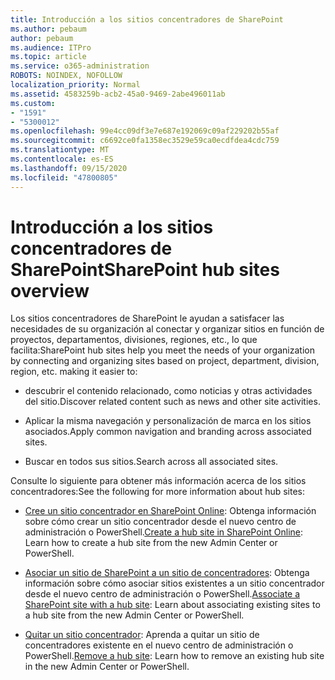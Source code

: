 ```yaml
---
title: Introducción a los sitios concentradores de SharePoint
ms.author: pebaum
author: pebaum
ms.audience: ITPro
ms.topic: article
ms.service: o365-administration
ROBOTS: NOINDEX, NOFOLLOW
localization_priority: Normal
ms.assetid: 4583259b-acb2-45a0-9469-2abe496011ab
ms.custom:
- "1591"
- "5300012"
ms.openlocfilehash: 99e4cc09df3e7e687e192069c09af229202b55af
ms.sourcegitcommit: c6692ce0fa1358ec3529e59ca0ecdfdea4cdc759
ms.translationtype: MT
ms.contentlocale: es-ES
ms.lasthandoff: 09/15/2020
ms.locfileid: "47800805"
---
```

# <a name="sharepoint-hub-sites-overview"></a><span data-ttu-id="63af6-102">Introducción a los sitios concentradores de SharePoint</span><span class="sxs-lookup"><span data-stu-id="63af6-102">SharePoint hub sites overview</span></span>

<span data-ttu-id="63af6-103">Los sitios concentradores de SharePoint le ayudan a satisfacer las necesidades de su organización al conectar y organizar sitios en función de proyectos, departamentos, divisiones, regiones, etc., lo que facilita:</span><span class="sxs-lookup"><span data-stu-id="63af6-103">SharePoint hub sites help you meet the needs of your organization by connecting and organizing sites based on project, department, division, region, etc. making it easier to:</span></span>

- <span data-ttu-id="63af6-104">descubrir el contenido relacionado, como noticias y otras actividades del sitio.</span><span class="sxs-lookup"><span data-stu-id="63af6-104">Discover related content such as news and other site activities.</span></span>

- <span data-ttu-id="63af6-105">Aplicar la misma navegación y personalización de marca en los sitios asociados.</span><span class="sxs-lookup"><span data-stu-id="63af6-105">Apply common navigation and branding across associated sites.</span></span> 

- <span data-ttu-id="63af6-106">Buscar en todos sus sitios.</span><span class="sxs-lookup"><span data-stu-id="63af6-106">Search across all associated sites.</span></span>

<span data-ttu-id="63af6-107">Consulte lo siguiente para obtener más información acerca de los sitios concentradores:</span><span class="sxs-lookup"><span data-stu-id="63af6-107">See the following for more information about hub sites:</span></span>
- <span data-ttu-id="63af6-108">[Cree un sitio concentrador en SharePoint Online](https://docs.microsoft.com/sharepoint/create-hub-site): Obtenga información sobre cómo crear un sitio concentrador desde el nuevo centro de administración o PowerShell.</span><span class="sxs-lookup"><span data-stu-id="63af6-108">[Create a hub site in SharePoint Online](https://docs.microsoft.com/sharepoint/create-hub-site): Learn how to create a hub site from the new Admin Center or PowerShell.</span></span>

- <span data-ttu-id="63af6-109">[Asociar un sitio de SharePoint a un sitio de concentradores](https://support.office.com/article/associate-a-sharepoint-site-with-a-hub-site-ae0009fd-af04-4d3d-917d-88edb43efc05): Obtenga información sobre cómo asociar sitios existentes a un sitio concentrador desde el nuevo centro de administración o PowerShell.</span><span class="sxs-lookup"><span data-stu-id="63af6-109">[Associate a SharePoint site with a hub site](https://support.office.com/article/associate-a-sharepoint-site-with-a-hub-site-ae0009fd-af04-4d3d-917d-88edb43efc05): Learn about associating existing sites to a hub site from the new Admin Center or PowerShell.</span></span>

- <span data-ttu-id="63af6-110">[Quitar un sitio concentrador](https://docs.microsoft.com/sharepoint/remove-hub-site): Aprenda a quitar un sitio de concentradores existente en el nuevo centro de administración o PowerShell.</span><span class="sxs-lookup"><span data-stu-id="63af6-110">[Remove a hub site](https://docs.microsoft.com/sharepoint/remove-hub-site): Learn how to remove an existing hub site in the new Admin Center or PowerShell.</span></span>

